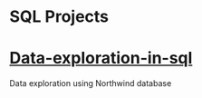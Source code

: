 # SQL Projects


# [Data-exploration-in-sql]( https://nd52.github.io/Data-exploration-in-sql/)

Data exploration using Northwind database
